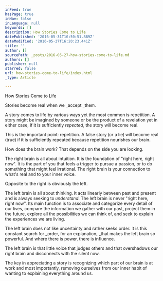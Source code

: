 ```yaml
---
inFeed: true
hasPage: true
inNav: false
inLanguage: null
keywords: []
description: How Stories Come to Life
datePublished: '2016-05-31T10:50:51.889Z'
dateModified: '2016-05-27T16:20:23.441Z'
title: ''
author: []
sourcePath: _posts/2016-05-27-how-stories-come-to-life.md
authors: []
publisher: null
starred: false
url: how-stories-come-to-life/index.html
_type: Article

---
```

How Stories Come to Life

Stories become real when we _accept _them.

A story comes to life by various ways yet the most common is repetition. A story might be imagined by someone or be the product of a revelation yet in either case, if it is sufficiently _repeated_, the story will become real.

This is the important point: repetition. A false story (or a lie) will become real (true) if it is sufficiently repeated because repetition nourishes our brain.

How does the brain work? That depends on the side you are looking.

The right brain is all about intuition. It is the foundation of "right here, right now". It is the part of you that feels a trigger to pursue a passion, or to do something that might feel irrational. The right brain is your connection to what's real and to your inner voice.

Opposite to the right is obviously the left.

The left brain is all about thinking. It acts linearly between past and present and is always seeking to _understand_. The left brain is never "right here, right now". Its main function is to associate and categorize every detail of our lives, compare the information we gather with our past, project them in the future, explore all the possibilities we can think of, and seek to explain the experiences we are living.

The left brain does not like uncertainty and rather seeks order. It is this constant search for _order, for an explanation, _that makes the left brain so powerful. And where there is power, there is influence.

The left brain is that little voice that judges others and that overshadows our right brain and disconnects with the silent now.

The key in appreciating a story is recognizing which part of our brain is at work and most importantly, removing ourselves from our inner habit of wanting to explaining everything around us.